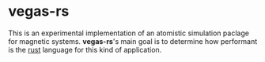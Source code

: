 # vegas-rs

This is an experimental implementation of an atomistic simulation paclage for
magnetic systems. **vegas-rs**'s main goal is to determine how performant is
the [rust](www.rust-lang.com) language for this kind of application.
